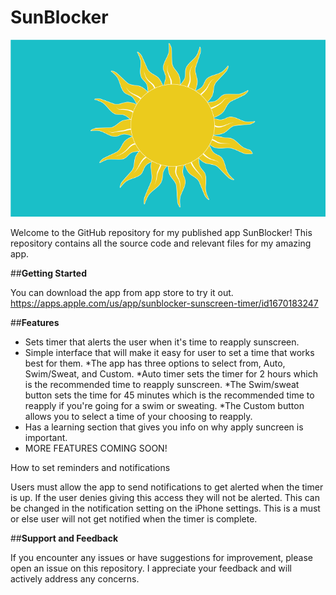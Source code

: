 # SunBlocker
![LogoImage](Icons/Logo.png)

Welcome to the GitHub repository for my published app SunBlocker! This repository contains all the source code and relevant files for my amazing app.

##**Getting Started**

You can download the app from app store to try it out. 
https://apps.apple.com/us/app/sunblocker-sunscreen-timer/id1670183247

##**Features**

* Sets timer that alerts the user when it's time to reapply sunscreen.
* Simple interface that will make it easy for user to set a time that works best for them. 
    *The app has three options to select from, Auto, Swim/Sweat, and Custom. 
    *Auto timer sets the timer for 2 hours which is the recommended time to reapply sunscreen. 
    *The Swim/sweat button sets the time for 45 minutes which is the recommended time to reapply if you're going for a swim or sweating. 
    *The Custom button allows you to select a time of your choosing to reapply.  
* Has a learning section that gives you info on why apply suncreen is important. 
* MORE FEATURES COMING SOON!

How to set reminders and notifications

Users must allow the app to send notifications to get alerted when the timer is up. If the user denies giving this access they will not be alerted. This can be changed in the notification setting on the iPhone settings. This is a must or else user will not get notified when the timer is complete. 

##**Support and Feedback**

If you encounter any issues or have suggestions for improvement, please open an issue on this repository. I appreciate your feedback and will actively address any concerns.
